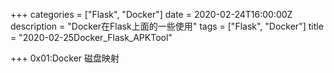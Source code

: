 +++
categories = ["Flask", "Docker"]
date = 2020-02-24T16:00:00Z
description = "Docker在Flask上面的一些使用"
tags = ["Flask", "Docker"]
title = "2020-02-25Docker_Flask_APKTool"

+++
0x01:Docker 磁盘映射